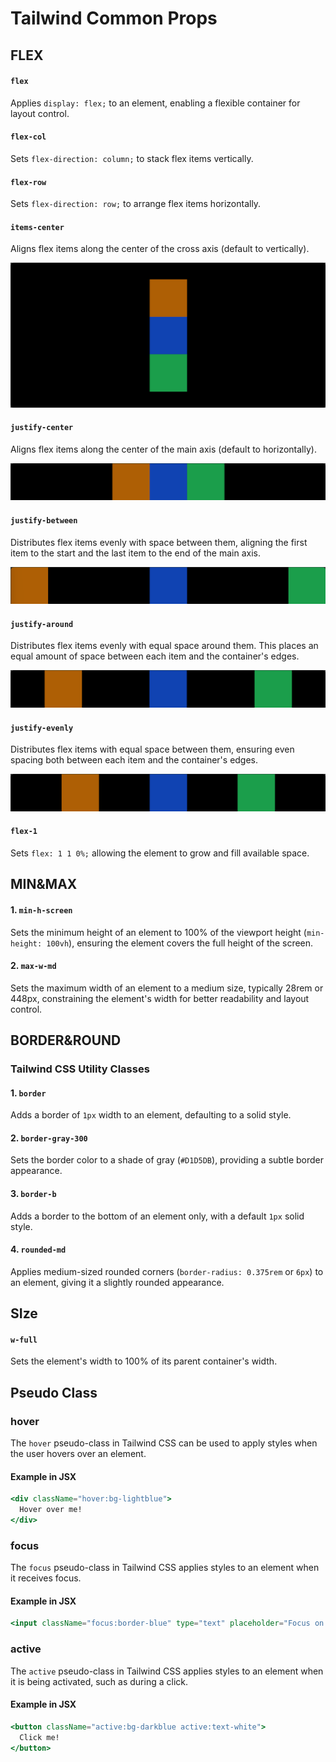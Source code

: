 # Tailwind Common Props



## FLEX

#### `flex`
Applies `display: flex;` to an element, enabling a flexible container for layout control.

#### `flex-col`
Sets `flex-direction: column;` to stack flex items vertically.

#### `flex-row`
Sets `flex-direction: row;` to arrange flex items horizontally.

####   `items-center`

Aligns flex items along the center of the cross axis (default to vertically).

![image-20240714084129122](assets/image-20240714084129122.png)

####  `justify-center`

Aligns flex items along the center of the main axis (default to horizontally).

![image-20240714083050728](assets/image-20240714083050728.png)

#### `justify-between`

Distributes flex items evenly with space between them, aligning the first item to the start and the last item to the end of the main axis.

![image-20240714083121266](assets/image-20240714083121266.png)

#### `justify-around`

Distributes flex items evenly with equal space around them. This places an equal amount of space between each item and the container's edges.

![image-20240714083320373](assets/image-20240714083320373.png)

#### `justify-evenly`

Distributes flex items with equal space between them, ensuring even spacing both between each item and the container's edges.

![image-20240714083414542](assets/image-20240714083414542.png)

#### `flex-1`

Sets `flex: 1 1 0%;` allowing the element to grow and fill available space.



## MIN&MAX

#### 1. `min-h-screen`
Sets the minimum height of an element to 100% of the viewport height (`min-height: 100vh`), ensuring the element covers the full height of the screen.

#### 2. `max-w-md`
Sets the maximum width of an element to a medium size, typically 28rem or 448px, constraining the element's width for better readability and layout control.



## BORDER&ROUND

### Tailwind CSS Utility Classes

#### 1. `border`
Adds a border of `1px` width to an element, defaulting to a solid style.

#### 2. `border-gray-300`
Sets the border color to a shade of gray (`#D1D5DB`), providing a subtle border appearance.

#### 3. `border-b`
Adds a border to the bottom of an element only, with a default `1px` solid style.

#### 4. `rounded-md`
Applies medium-sized rounded corners (`border-radius: 0.375rem` or `6px`) to an element, giving it a slightly rounded appearance.



## SIze

#### `w-full`

Sets the element's width to 100% of its parent container's width.



## Pseudo Class

### hover

The `hover` pseudo-class in Tailwind CSS can be used to apply styles when the user hovers over an element.

#### Example in JSX

```jsx
<div className="hover:bg-lightblue">
  Hover over me!
</div>
```

### focus

The `focus` pseudo-class in Tailwind CSS applies styles to an element when it receives focus.

#### Example in JSX

```jsx
<input className="focus:border-blue" type="text" placeholder="Focus on me" />
```

### active

The `active` pseudo-class in Tailwind CSS applies styles to an element when it is being activated, such as during a click.

#### Example in JSX

```jsx
<button className="active:bg-darkblue active:text-white">
  Click me!
</button>
```



